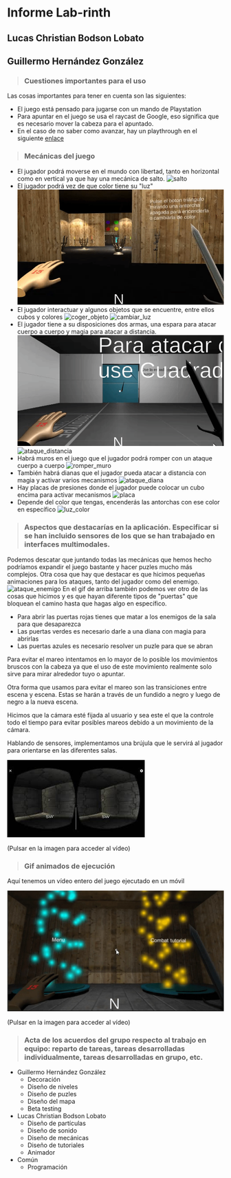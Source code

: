 # Informe Lab-rinth
## Lucas Christian Bodson Lobato

## Guillermo Hernández González


> ### Cuestiones importantes para el uso

Las cosas importantes para tener en cuenta son las siguientes:

* El juego está pensado para jugarse con un mando de Playstation
* Para apuntar en el juego se usa el raycast de Google, eso significa que es necesario mover la cabeza para el apuntado.
* En el caso de no saber como avanzar, hay un playthrough en el siguiente [enlace](https://drive.google.com/file/d/1YC_BZ41G88PuPUSGAnSdrg4XwEAKXvib/view?usp=drivesdk)

> ### Mecánicas del juego

* El jugador podrá moverse en el mundo con libertad, tanto en horizontal como en vertical ya que hay una mecánica de salto.
  ![salto](RECURSOS%20README/salto-movimiento.gif)
* El jugador podrá vez de que color tiene su "luz"
  ![luz](RECURSOS%20README/activar-luz-mano.gif)
* El jugador interactuar y algunos objetos que se encuentre, entre ellos cubos y colores
  ![coger_objeto](RECURSOS%20README/coger-obj-placa-presion.gif)
  ![cambiar_luz](RECURSOS%20README/cambiar-color-mano.gif)
* El jugador tiene a su disposiciones dos armas, una espara para atacar cuerpo a cuerpo y magia para atacar a distancia.
  ![ataque_espada](RECURSOS%20README/ataque-espada.gif)
  ![ataque_distancia](RECURSOS%20README/ataque-distancia-diana.gif)
* Habrá muros en el juego que el jugador podrá romper con un ataque cuerpo a cuerpo
  ![romper_muro](RECURSOS%20README/romper-muro.gif)
* También habrá dianas que el jugador pueda atacar a distancia con magia y activar varios mecanismos
  ![ataque_diana](RECURSOS%20README/ataque-distancia-diana.gif)
* Hay placas de presiones donde el jugador puede colocar un cubo encima para activar mecanismos 
  ![placa](RECURSOS%20README/coger-obj-placa-presion.gif)
* Depende del color que tengas, encenderás las antorchas con ese color en específico
  ![luz_color](RECURSOS%20README/puzle-color.gif)


> ### Aspectos que destacarías en la aplicación. Especificar si se han incluido sensores de los que se han trabajado en interfaces multimodales.
Podemos descatar que juntando todas las mecánicas que hemos hecho podríamos expandir el juego bastante y hacer puzles mucho más complejos.
Otra cosa que hay que destacar es que hicimos pequeñas animaciones para los ataques, tanto del jugador como del enemigo.
![ataque_enemigo](RECURSOS%20README/esqueleto-puerta-enemigos.gif)
En el gif de arriba también podemos ver otro de las cosas que hicimos y es que hayan diferente tipos de "puertas" que bloquean el camino hasta que hagas algo en específico.
* Para abrir las puertas rojas tienes que matar a los enemigos de la sala para que desaparezca
* Las puertas verdes es necesario darle a una diana con magia para abrirlas
* Las puertas azules es necesario resolver un puzle para que se abran

Para evitar el mareo intentamos en lo mayor de lo posible los movimientos bruscos con la cabeza ya que el uso de este movimiento realmente solo sirve para mirar alrededor tuyo o apuntar.

Otra forma que usamos para evitar el mareo son las transiciones entre escena y escena. Estas se harán a través de un fundido a negro y luego de negro a la nueva escena.

Hicimos que la cámara esté fijada al usuario y sea este el que la controle todo el tiempo para evitar posibles mareos debido a un movimiento de la cámara.

Hablando de sensores, implementamos una brújula que le servirá al jugador para orientarse en las diferentes salas.

[![Watch the video](RECURSOS%20README/brujula.jpg)](https://www.youtube.com/watch?v=TK6jzOQp8w4&feature=youtu.be&ab_channel=LUCASCHRISTIANBODSONLOBATO)

(Pulsar en la imagen para acceder al vídeo)
> ### Gif animados de ejecución

Aquí tenemos un vídeo entero del juego ejecutado en un móvil

[![Watch the video](RECURSOS%20README/game.jpg)](https://drive.google.com/file/d/1YC_BZ41G88PuPUSGAnSdrg4XwEAKXvib/view?usp=drivesdk)

(Pulsar en la imagen para acceder al vídeo)
> ### Acta de los acuerdos del grupo respecto al trabajo en equipo: reparto de tareas, tareas desarrolladas individualmente, tareas desarrolladas en grupo, etc.

- Guillermo Hernández González
  - Decoración
  - Diseño de niveles
  - Diseño de puzles
  - Diseño del mapa
  - Beta testing
- Lucas Christian Bodson Lobato
  - Diseño de partículas
  - Diseño de sonido
  - Diseño de mecánicas
  - Diseño de tutoriales
  - Animador
- Común
  - Programación
